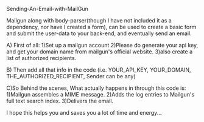 Sending-An-Email-with-MailGun

Mailgun along with body-parser(though I have not included it as a dependency, nor have I created a form),
can be used to create a basic form and submit the user-data to your back-end, and eventually send an email.

A) First of all:
1)Set up a mailgun account
2)Please do generate your api key, and get your domain name from mailgun's official website.
3)also create a list of authorized recipients.

B) Then add all that info in the code (i.e. YOUR_API_KEY, YOUR_DOMAIN, THE_AUTHORIZED_RECIPIENT, Sender can be any)

C)So Behind the scenes, What actually happens in through this code is:
1)Mailgun assembles a MIME message.
2)Adds the log entries to Mailgun's full text search index.
3)Delivers the email.

I hope this helps you and saves you a lot of time and energy... 
